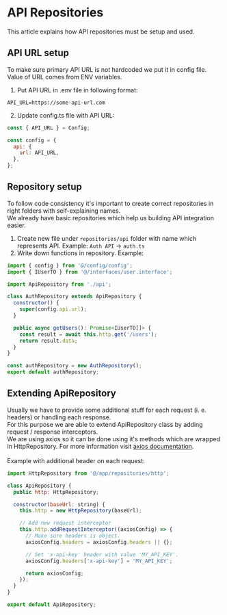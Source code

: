 # API Repositories

This article explains how API repositories must be setup and used.

## API URL setup

To make sure primary API URL is not hardcoded we put it in config file.
<br>
Value of URL comes from ENV variables.

1. Put API URL in .env file in following format:
```
API_URL=https://some-api-url.com
```
2. Update config.ts file with API URL:
```javascript
const { API_URL } = Config;

const config = {
  api: {
    url: API_URL,
  },
};
```

## Repository setup

To follow code consistency it's important to create correct repositories in right folders with self-explaining names.
<br>
We already have basic repositories which help us building API integration easier.

1. Create new file under `repositories/api` folder with name which represents API. Example: `Auth API` -> `auth.ts`
2. Write down functions in repository. Example:
```javascript
import { config } from '@/config/config';
import { IUserTO } from '@/interfaces/user.interface';

import ApiRepository from './api';

class AuthRepository extends ApiRepository {
  constructor() {
    super(config.api.url);
  }

  public async getUsers(): Promise<IUserTO[]> {
    const result = await this.http.get('/users');
    return result.data;
  }
}

const authRepository = new AuthRepository();
export default authRepository;
```

## Extending ApiRepository

Usually we have to provide some additional stuff for each request (i. e. headers) or handling each response.
<br>
For this purpose we are able to extend ApiRepository class by adding request / response interceptors.
<br>
We are using axios so it can be done using it's methods which are wrapped in HttpRepository. For more information visit [axios documentation](https://axios-http.com/docs/interceptors).
<br>
<br>
Example with additional header on each request:
```javascript
import HttpRepository from '@/app/repositories/http';

class ApiRepository {
  public http: HttpRepository;

  constructor(baseUrl: string) {
    this.http = new HttpRepository(baseUrl);

    // Add new request interceptor
    this.http.addRequestInterceptor((axiosConfig) => {
      // Make sure headers is object.
      axiosConfig.headers = axiosConfig.headers || {};

      // Set 'x-api-key' header with value 'MY_API_KEY'.
      axiosConfig.headers['x-api-key'] = 'MY_API_KEY';

      return axiosConfig;
    });
  }
}

export default ApiRepository;
```
